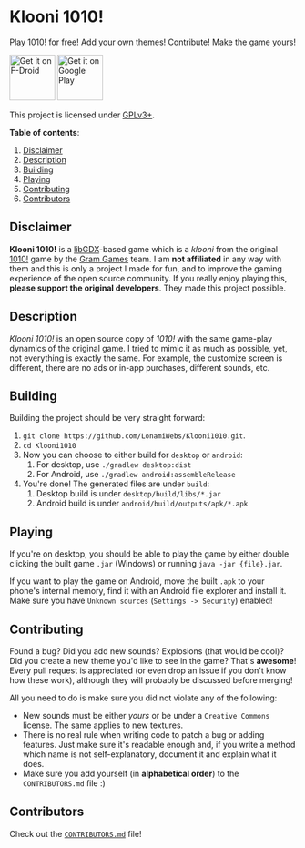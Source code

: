 Klooni 1010!
============
Play 1010! for free! Add your own themes! Contribute! Make the game yours!

[<img src="https://f-droid.org/badge/get-it-on.png" alt="Get it on F-Droid" height="80">](https://f-droid.org/app/dev.lonami.klooni)
[<img src="https://play.google.com/intl/en_us/badges/images/generic/en-play-badge.png" alt="Get it on Google Play" height=
"80">](https://play.google.com/store/apps/details?id=com.vision.elimination)

This project is licensed under [GPLv3+](LICENSE).

**Table of contents**:

1. [Disclaimer](#disclaimer)
2. [Description](#description)
3. [Building](#building)
4. [Playing](#playing)
5. [Contributing](#contributing)
6. [Contributors](#contributors)

Disclaimer
----------
**Klooni 1010!** is a [libGDX](https://libgdx.badlogicgames.com/)-based game
which is a *klooni* from the original [1010!](http://1010ga.me/) game by the
[Gram Games](http://gram.gs/) team. I am **not affiliated** in any way with
them and this is only a project I made for fun, and to improve the gaming
experience of the open source community. If you really enjoy playing this,
**please support the original developers**. They made this project possible.

Description
-----------
*Klooni 1010!* is an open source copy of *1010!* with the same game-play
dynamics of the original game. I tried to mimic it as much as possible,
yet, not everything is exactly the same. For example, the customize screen
is different, there are no ads or in-app purchases, different sounds, etc.

Building
--------
Building the project should be very straight forward:

1. `git clone https://github.com/LonamiWebs/Klooni1010.git`.
2. `cd Klooni1010`
3. Now you can choose to either build for `desktop` or `android`:
   1. For desktop, use `./gradlew desktop:dist`
   2. For Android, use `./gradlew android:assembleRelease`
4. You're done! The generated files are under `build`:
   1. Desktop build is under `desktop/build/libs/*.jar`
   2. Android build is under `android/build/outputs/apk/*.apk`

Playing
-------
If you're on desktop, you should be able to play the game by either double
clicking the built game `.jar` (Windows) or running `java -jar {file}.jar`.

If you want to play the game on Android, move the built `.apk` to your phone's
internal memory, find it with an Android file explorer and install it.
Make sure you have `Unknown sources` (`Settings -> Security`) enabled!

Contributing
------------
Found a bug? Did you add new sounds? Explosions (that would be cool)? Did
you create a new theme you'd like to see in the game? That's **awesome**!
Every pull request is appreciated (or even drop an issue if you don't know
how these work), although they will probably be discussed before merging!

All you need to do is make sure you did not violate any of the following:
- New sounds must be either *yours* or be under a `Creative Commons` license.
  The same applies to new textures.
- There is no real rule when writing code to patch a bug or adding features.
  Just make sure it's readable enough and, if you write a method which name
  is not self-explanatory, document it and explain what it does.
- Make sure you add yourself (in **alphabetical order**) to the
  `CONTRIBUTORS.md` file :)

Contributors
------------
Check out the [`CONTRIBUTORS.md`](CONTRIBUTORS.md) file!
